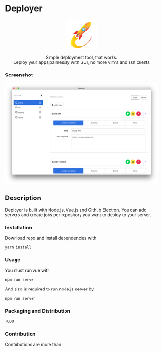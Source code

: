 # Deployer
<p align="center">
    <img src="./icon.png" width="100">
</p>
<p align="center">
Simple deployment tool, that works. <br />
Deploy your apps painlessly with GUI, no more vim's and ssh clients
</p>


### Screenshot

![alt text](./screenshots/demo.png)


## Description
Deployer is built with Node.js, Vue.js and Github Electron. You can add servers and create jobs per repository you want to deploy to your server. 


### Installation
Download repo and install dependencies with

```bash
yarn install
```

### Usage
You must run vue with
```bash
npm run serve
```
And also is required to run node.js server by
```bash
npm run server
```

### Packaging and Distribution
    TODO


### Contribution
Contributions are more than